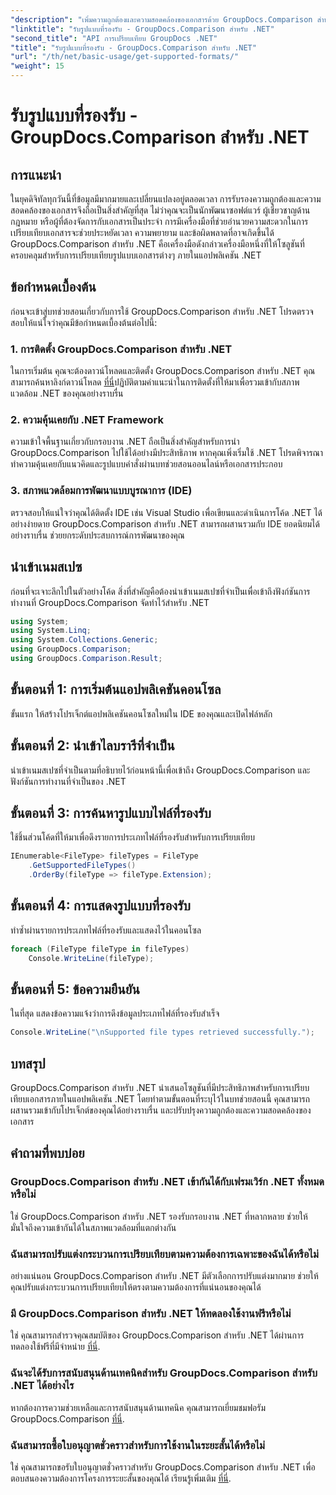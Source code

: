 ```yaml
---
"description": "เพิ่มความถูกต้องและความสอดคล้องของเอกสารด้วย GroupDocs.Comparison สำหรับ .NET รวมเครื่องมืออันทรงพลังนี้เข้ากับแอปพลิเคชัน .NET ของคุณได้อย่างราบรื่น"
"linktitle": "รับรูปแบบที่รองรับ - GroupDocs.Comparison สำหรับ .NET"
"second_title": "API การเปรียบเทียบ GroupDocs .NET"
"title": "รับรูปแบบที่รองรับ - GroupDocs.Comparison สำหรับ .NET"
"url": "/th/net/basic-usage/get-supported-formats/"
"weight": 15
---
```


# รับรูปแบบที่รองรับ - GroupDocs.Comparison สำหรับ .NET

## การแนะนำ
ในยุคดิจิทัลทุกวันนี้ที่ข้อมูลมีมากมายและเปลี่ยนแปลงอยู่ตลอดเวลา การรับรองความถูกต้องและความสอดคล้องของเอกสารจึงถือเป็นสิ่งสำคัญที่สุด ไม่ว่าคุณจะเป็นนักพัฒนาซอฟต์แวร์ ผู้เชี่ยวชาญด้านกฎหมาย หรือผู้ที่ต้องจัดการกับเอกสารเป็นประจำ การมีเครื่องมือที่ช่วยอำนวยความสะดวกในการเปรียบเทียบเอกสารจะช่วยประหยัดเวลา ความพยายาม และข้อผิดพลาดที่อาจเกิดขึ้นได้ GroupDocs.Comparison สำหรับ .NET คือเครื่องมือดังกล่าวเครื่องมือหนึ่งที่ให้โซลูชันที่ครอบคลุมสำหรับการเปรียบเทียบรูปแบบเอกสารต่างๆ ภายในแอปพลิเคชัน .NET
## ข้อกำหนดเบื้องต้น
ก่อนจะเข้าสู่บทช่วยสอนเกี่ยวกับการใช้ GroupDocs.Comparison สำหรับ .NET โปรดตรวจสอบให้แน่ใจว่าคุณมีข้อกำหนดเบื้องต้นต่อไปนี้:
### 1. การติดตั้ง GroupDocs.Comparison สำหรับ .NET
ในการเริ่มต้น คุณจะต้องดาวน์โหลดและติดตั้ง GroupDocs.Comparison สำหรับ .NET คุณสามารถค้นหาลิงก์ดาวน์โหลด [ที่นี่](https://releases.groupdocs.com/comparison/net/)ปฏิบัติตามคำแนะนำในการติดตั้งที่ให้มาเพื่อรวมเข้ากับสภาพแวดล้อม .NET ของคุณอย่างราบรื่น
### 2. ความคุ้นเคยกับ .NET Framework
ความเข้าใจพื้นฐานเกี่ยวกับกรอบงาน .NET ถือเป็นสิ่งสำคัญสำหรับการนำ GroupDocs.Comparison ไปใช้ได้อย่างมีประสิทธิภาพ หากคุณเพิ่งเริ่มใช้ .NET โปรดพิจารณาทำความคุ้นเคยกับแนวคิดและรูปแบบคำสั่งผ่านบทช่วยสอนออนไลน์หรือเอกสารประกอบ
### 3. สภาพแวดล้อมการพัฒนาแบบบูรณาการ (IDE)
ตรวจสอบให้แน่ใจว่าคุณได้ติดตั้ง IDE เช่น Visual Studio เพื่อเขียนและดำเนินการโค้ด .NET ได้อย่างง่ายดาย GroupDocs.Comparison สำหรับ .NET สามารถผสานรวมกับ IDE ยอดนิยมได้อย่างราบรื่น ช่วยยกระดับประสบการณ์การพัฒนาของคุณ

## นำเข้าเนมสเปซ
ก่อนที่จะเจาะลึกไปในตัวอย่างโค้ด สิ่งที่สำคัญคือต้องนำเข้าเนมสเปซที่จำเป็นเพื่อเข้าถึงฟังก์ชันการทำงานที่ GroupDocs.Comparison จัดทำไว้สำหรับ .NET
```csharp
using System;
using System.Linq;
using System.Collections.Generic;
using GroupDocs.Comparison;
using GroupDocs.Comparison.Result;
```

## ขั้นตอนที่ 1: การเริ่มต้นแอปพลิเคชันคอนโซล
ขั้นแรก ให้สร้างโปรเจ็กต์แอปพลิเคชันคอนโซลใหม่ใน IDE ของคุณและเปิดไฟล์หลัก
## ขั้นตอนที่ 2: นำเข้าไลบรารีที่จำเป็น
นำเข้าเนมสเปซที่จำเป็นตามที่อธิบายไว้ก่อนหน้านี้เพื่อเข้าถึง GroupDocs.Comparison และฟังก์ชันการทำงานที่จำเป็นของ .NET
## ขั้นตอนที่ 3: การค้นหารูปแบบไฟล์ที่รองรับ
ใช้ชิ้นส่วนโค้ดที่ให้มาเพื่อดึงรายการประเภทไฟล์ที่รองรับสำหรับการเปรียบเทียบ
```csharp
IEnumerable<FileType> fileTypes = FileType
    .GetSupportedFileTypes()
    .OrderBy(fileType => fileType.Extension);
```
## ขั้นตอนที่ 4: การแสดงรูปแบบที่รองรับ
ทำซ้ำผ่านรายการประเภทไฟล์ที่รองรับและแสดงไว้ในคอนโซล
```csharp
foreach (FileType fileType in fileTypes)
    Console.WriteLine(fileType);
```
## ขั้นตอนที่ 5: ข้อความยืนยัน
ในที่สุด แสดงข้อความแจ้งว่าการดึงข้อมูลประเภทไฟล์ที่รองรับสำเร็จ
```csharp
Console.WriteLine("\nSupported file types retrieved successfully.");
```

## บทสรุป
GroupDocs.Comparison สำหรับ .NET นำเสนอโซลูชันที่มีประสิทธิภาพสำหรับการเปรียบเทียบเอกสารภายในแอปพลิเคชัน .NET โดยทำตามขั้นตอนที่ระบุไว้ในบทช่วยสอนนี้ คุณสามารถผสานรวมเข้ากับโปรเจ็กต์ของคุณได้อย่างราบรื่น และปรับปรุงความถูกต้องและความสอดคล้องของเอกสาร
## คำถามที่พบบ่อย
### GroupDocs.Comparison สำหรับ .NET เข้ากันได้กับเฟรมเวิร์ก .NET ทั้งหมดหรือไม่
ใช่ GroupDocs.Comparison สำหรับ .NET รองรับกรอบงาน .NET ที่หลากหลาย ช่วยให้มั่นใจถึงความเข้ากันได้ในสภาพแวดล้อมที่แตกต่างกัน
### ฉันสามารถปรับแต่งกระบวนการเปรียบเทียบตามความต้องการเฉพาะของฉันได้หรือไม่
อย่างแน่นอน GroupDocs.Comparison สำหรับ .NET มีตัวเลือกการปรับแต่งมากมาย ช่วยให้คุณปรับแต่งกระบวนการเปรียบเทียบให้ตรงตามความต้องการที่แน่นอนของคุณได้
### มี GroupDocs.Comparison สำหรับ .NET ให้ทดลองใช้งานฟรีหรือไม่
ใช่ คุณสามารถสำรวจคุณสมบัติของ GroupDocs.Comparison สำหรับ .NET ได้ผ่านการทดลองใช้ฟรีที่มีจำหน่าย [ที่นี่](https://releases-groupdocs.com/).
### ฉันจะได้รับการสนับสนุนด้านเทคนิคสำหรับ GroupDocs.Comparison สำหรับ .NET ได้อย่างไร
หากต้องการความช่วยเหลือและการสนับสนุนด้านเทคนิค คุณสามารถเยี่ยมชมฟอรัม GroupDocs.Comparison [ที่นี่](https://forum-groupdocs.com/c/comparison/12).
### ฉันสามารถซื้อใบอนุญาตชั่วคราวสำหรับการใช้งานในระยะสั้นได้หรือไม่
ใช่ คุณสามารถขอรับใบอนุญาตชั่วคราวสำหรับ GroupDocs.Comparison สำหรับ .NET เพื่อตอบสนองความต้องการโครงการระยะสั้นของคุณได้ เรียนรู้เพิ่มเติม [ที่นี่](https://purchase-groupdocs.com/temporary-license/).